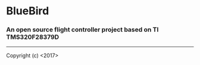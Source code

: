 # BlueBird

### An open source flight controller project based on TI TMS320F28379D

---
Copyright (c) <2017> <GuTianchang>